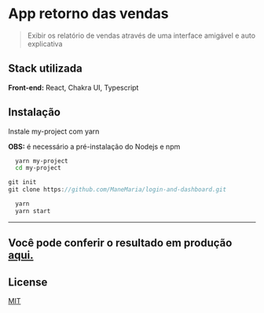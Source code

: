 
# App retorno das vendas
> Exibir os relatório de vendas através de uma interface amigável e auto explicativa



## Stack utilizada

**Front-end:** React, Chakra UI, Typescript

## Instalação

Instale my-project com yarn

**OBS:** é necessário a pré-instalação do Nodejs e npm

```bash
  yarn my-project
  cd my-project
```

```javascript
git init
git clone https://github.com/ManeMaria/login-and-dashboard.git
```

```bash
  yarn
  yarn start
```
---
## Você pode conferir o resultado em produção [aqui.](https://manemaria.github.io/login-and-dashboard/)
## License

[MIT](https://choosealicense.com/licenses/mit/)
